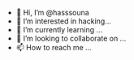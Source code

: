 - 👋 Hi, I’m @hasssouna
- 👀 I’m interested in hacking...
- 🌱 I’m currently learning ...
- 💞️ I’m looking to collaborate on ...
- 📫 How to reach me ...

<!---
hasssouna/hasssouna is a ✨ special ✨ repository because its `README.md` (this file) appears on your GitHub profile.
You can click the Preview link to take a look at your changes.
--->
